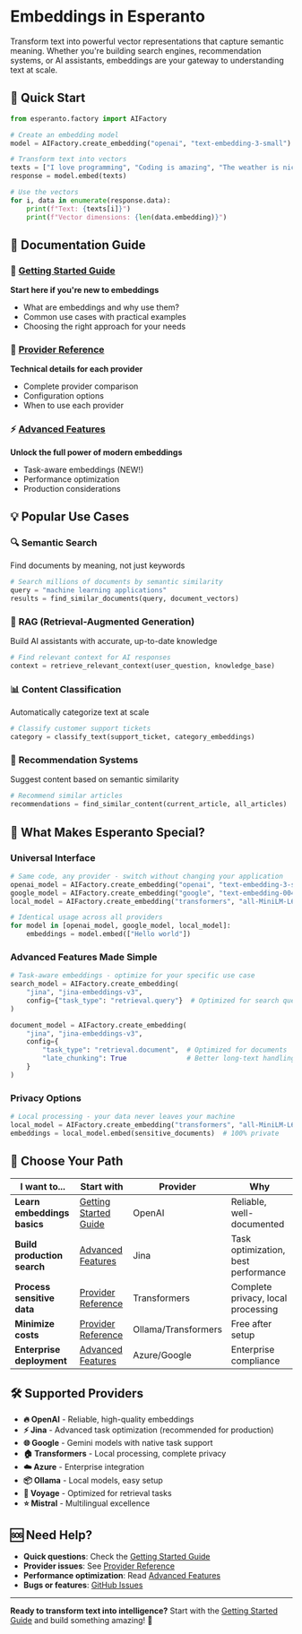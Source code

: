 # Embeddings in Esperanto

Transform text into powerful vector representations that capture semantic meaning. Whether you're building search engines, recommendation systems, or AI assistants, embeddings are your gateway to understanding text at scale.

## 🚀 Quick Start

```python
from esperanto.factory import AIFactory

# Create an embedding model
model = AIFactory.create_embedding("openai", "text-embedding-3-small")

# Transform text into vectors
texts = ["I love programming", "Coding is amazing", "The weather is nice"]
response = model.embed(texts)

# Use the vectors
for i, data in enumerate(response.data):
    print(f"Text: {texts[i]}")
    print(f"Vector dimensions: {len(data.embedding)}")
```

## 📖 Documentation Guide

### 🌟 [Getting Started Guide](guide.md)
**Start here if you're new to embeddings**
- What are embeddings and why use them?
- Common use cases with practical examples
- Choosing the right approach for your needs

### 🔧 [Provider Reference](providers.md) 
**Technical details for each provider**
- Complete provider comparison
- Configuration options
- When to use each provider

### ⚡ [Advanced Features](advanced.md)
**Unlock the full power of modern embeddings**
- Task-aware embeddings (NEW!)
- Performance optimization
- Production considerations

## 💡 Popular Use Cases

### 🔍 **Semantic Search**
Find documents by meaning, not just keywords
```python
# Search millions of documents by semantic similarity
query = "machine learning applications"
results = find_similar_documents(query, document_vectors)
```

### 🤖 **RAG (Retrieval-Augmented Generation)**
Build AI assistants with accurate, up-to-date knowledge
```python
# Find relevant context for AI responses
context = retrieve_relevant_context(user_question, knowledge_base)
```

### 📊 **Content Classification**
Automatically categorize text at scale
```python
# Classify customer support tickets
category = classify_text(support_ticket, category_embeddings)
```

### 💬 **Recommendation Systems**
Suggest content based on semantic similarity
```python
# Recommend similar articles
recommendations = find_similar_content(current_article, all_articles)
```

## 🌟 What Makes Esperanto Special?

### **Universal Interface**
```python
# Same code, any provider - switch without changing your application
openai_model = AIFactory.create_embedding("openai", "text-embedding-3-small")
google_model = AIFactory.create_embedding("google", "text-embedding-004")
local_model = AIFactory.create_embedding("transformers", "all-MiniLM-L6-v2")

# Identical usage across all providers
for model in [openai_model, google_model, local_model]:
    embeddings = model.embed(["Hello world"])
```

### **Advanced Features Made Simple**
```python
# Task-aware embeddings - optimize for your specific use case
search_model = AIFactory.create_embedding(
    "jina", "jina-embeddings-v3",
    config={"task_type": "retrieval.query"}  # Optimized for search queries
)

document_model = AIFactory.create_embedding(
    "jina", "jina-embeddings-v3", 
    config={
        "task_type": "retrieval.document",  # Optimized for documents
        "late_chunking": True               # Better long-text handling
    }
)
```

### **Privacy Options**
```python
# Local processing - your data never leaves your machine
local_model = AIFactory.create_embedding("transformers", "all-MiniLM-L6-v2")
embeddings = local_model.embed(sensitive_documents)  # 100% private
```

## 🎯 Choose Your Path

| **I want to...** | **Start with** | **Provider** | **Why** |
|-------------------|----------------|--------------|---------|
| **Learn embeddings basics** | [Getting Started Guide](guide.md) | OpenAI | Reliable, well-documented |
| **Build production search** | [Advanced Features](advanced.md) | Jina | Task optimization, best performance |
| **Process sensitive data** | [Provider Reference](providers.md) | Transformers | Complete privacy, local processing |
| **Minimize costs** | [Provider Reference](providers.md) | Ollama/Transformers | Free after setup |
| **Enterprise deployment** | [Advanced Features](advanced.md) | Azure/Google | Enterprise compliance |

## 🛠 Supported Providers

- **🔥 OpenAI** - Reliable, high-quality embeddings
- **⚡ Jina** - Advanced task optimization (recommended for production)
- **🌐 Google** - Gemini models with native task support
- **🏠 Transformers** - Local processing, complete privacy
- **☁️ Azure** - Enterprise integration
- **📦 Ollama** - Local models, easy setup
- **🚀 Voyage** - Optimized for retrieval tasks
- **⭐ Mistral** - Multilingual excellence

## 🆘 Need Help?

- **Quick questions**: Check the [Getting Started Guide](guide.md)
- **Provider issues**: See [Provider Reference](providers.md)  
- **Performance optimization**: Read [Advanced Features](advanced.md)
- **Bugs or features**: [GitHub Issues](https://github.com/lfnovo/esperanto/issues)

---

**Ready to transform text into intelligence?** Start with the [Getting Started Guide](guide.md) and build something amazing! 🚀